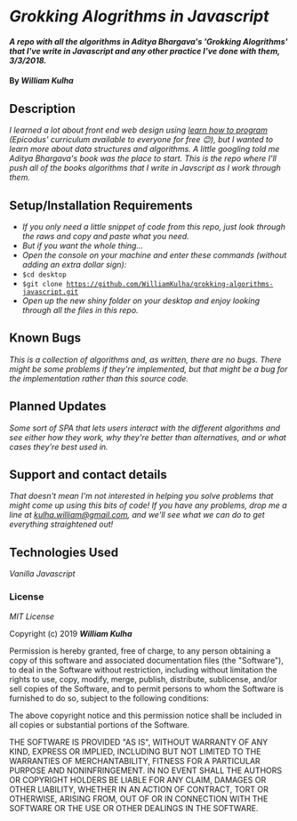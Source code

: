 # _Grokking Alogrithms in Javascript_

#### _A repo with all the algorithms in Aditya Bhargava's 'Grokking Alogrithms' that I've write in Javascript and any other practice I've done with them, 3/3/2018._

#### By _**William Kulha**_

## Description

_I learned a lot about front end web design using [learn how to program](https://www.learnhowtoprogram.com) (Epicodus' curriculum available to everyone for free 😊), but I wanted to learn more about data structures and algorithms. A little googling told me Aditya Bhargava's book was the place to start. This is the repo where I'll push all of the books algorithms that I write in Javscript as I work through them._

## Setup/Installation Requirements

* _If you only need a little snippet of code from this repo, just look through the raws and copy and paste what you need._
* _But if you want the whole thing..._
* _Open the console on your machine and enter these commands (without adding an extra dollar sign):_
* <code>$cd desktop</code>
* <code>$git clone https://github.com/WilliamKulha/grokking-algorithms-javascript.git</code>
* _Open up the new shiny folder on your desktop and enjoy looking through all the files in this repo._

## Known Bugs

_This is a collection of algorithms and, as written, there are no bugs. There might be some problems if they're implemented, but that might be a bug for the implementation rather than this source code._

## Planned Updates

_Some sort of SPA that lets users interact with the different algorithms and see either how they work, why they're better than alternatives, and or what cases they're best used in._


## Support and contact details

_That doesn't mean I'm not interested in helping you solve problems that might come up using this bits of code! If you have any problems, drop me a line at kulha.william@gmail.com, and we'll see what we can do to get everything straightened out!_

## Technologies Used

_Vanilla Javascript_

### License

*MIT License*

Copyright (c) 2019 **_William Kulha_**

Permission is hereby granted, free of charge, to any person obtaining a copy of this software and associated documentation files (the "Software"), to deal in the Software without restriction, including without limitation the rights to use, copy, modify, merge, publish, distribute, sublicense, and/or sell copies of the Software, and to permit persons to whom the Software is furnished to do so, subject to the following conditions:

The above copyright notice and this permission notice shall be included in all copies or substantial portions of the Software.

THE SOFTWARE IS PROVIDED "AS IS", WITHOUT WARRANTY OF ANY KIND, EXPRESS OR IMPLIED, INCLUDING BUT NOT LIMITED TO THE WARRANTIES OF MERCHANTABILITY, FITNESS FOR A PARTICULAR PURPOSE AND NONINFRINGEMENT. IN NO EVENT SHALL THE AUTHORS OR COPYRIGHT HOLDERS BE LIABLE FOR ANY CLAIM, DAMAGES OR OTHER LIABILITY, WHETHER IN AN ACTION OF CONTRACT, TORT OR OTHERWISE, ARISING FROM, OUT OF OR IN CONNECTION WITH THE SOFTWARE OR THE USE OR OTHER DEALINGS IN THE SOFTWARE.